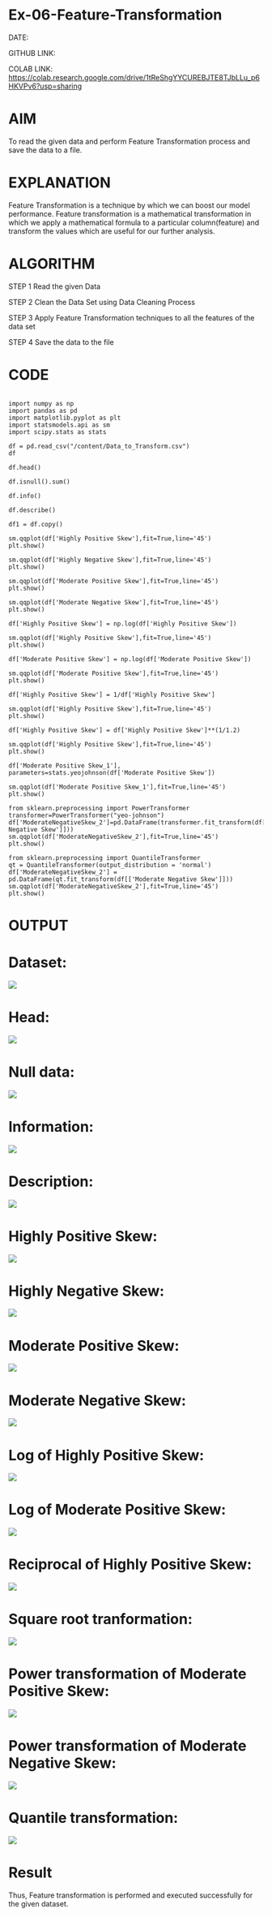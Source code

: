# Ex-06-Feature-Transformation

DATE:

GITHUB LINK: 

COLAB LINK: https://colab.research.google.com/drive/1tReShgYYCUREBJTE8TJbLLu_p6HKVPv6?usp=sharing
# AIM
To read the given data and perform Feature Transformation process and save the data to a file.

# EXPLANATION
Feature Transformation is a technique by which we can boost our model performance. Feature transformation is a mathematical transformation in which we apply a mathematical formula to a particular column(feature) and transform the values which are useful for our further analysis.

# ALGORITHM
STEP 1
Read the given Data

STEP 2
Clean the Data Set using Data Cleaning Process

STEP 3
Apply Feature Transformation techniques to all the features of the data set

STEP 4
Save the data to the file

# CODE

```

import numpy as np
import pandas as pd
import matplotlib.pyplot as plt
import statsmodels.api as sm
import scipy.stats as stats

df = pd.read_csv("/content/Data_to_Transform.csv")
df

df.head()

df.isnull().sum()

df.info()

df.describe()

df1 = df.copy()

sm.qqplot(df['Highly Positive Skew'],fit=True,line='45')
plt.show()

sm.qqplot(df['Highly Negative Skew'],fit=True,line='45')
plt.show()

sm.qqplot(df['Moderate Positive Skew'],fit=True,line='45')
plt.show()

sm.qqplot(df['Moderate Negative Skew'],fit=True,line='45')
plt.show()

df['Highly Positive Skew'] = np.log(df['Highly Positive Skew'])

sm.qqplot(df['Highly Positive Skew'],fit=True,line='45')
plt.show()

df['Moderate Positive Skew'] = np.log(df['Moderate Positive Skew'])

sm.qqplot(df['Moderate Positive Skew'],fit=True,line='45')
plt.show()

df['Highly Positive Skew'] = 1/df['Highly Positive Skew']

sm.qqplot(df['Highly Positive Skew'],fit=True,line='45')
plt.show()

df['Highly Positive Skew'] = df['Highly Positive Skew']**(1/1.2)

sm.qqplot(df['Highly Positive Skew'],fit=True,line='45')
plt.show()

df['Moderate Positive Skew_1'], parameters=stats.yeojohnson(df['Moderate Positive Skew'])

sm.qqplot(df['Moderate Positive Skew_1'],fit=True,line='45')
plt.show()

from sklearn.preprocessing import PowerTransformer
transformer=PowerTransformer("yeo-johnson")
df['ModerateNegativeSkew_2']=pd.DataFrame(transformer.fit_transform(df[['Moderate Negative Skew']]))
sm.qqplot(df['ModerateNegativeSkew_2'],fit=True,line='45')
plt.show()

from sklearn.preprocessing import QuantileTransformer
qt = QuantileTransformer(output_distribution = 'normal')
df['ModerateNegativeSkew_2'] = pd.DataFrame(qt.fit_transform(df[['Moderate Negative Skew']]))
sm.qqplot(df['ModerateNegativeSkew_2'],fit=True,line='45')
plt.show()

```

# OUTPUT

# Dataset:

![](https://github.com/saran7d/Ex-06-Feature-Transformation/blob/main/A.png)

# Head:

![](https://github.com/saran7d/Ex-06-Feature-Transformation/blob/main/B.png)

# Null data:

![](https://github.com/saran7d/Ex-06-Feature-Transformation/blob/main/C.png)

# Information:

![](https://github.com/saran7d/Ex-06-Feature-Transformation/blob/main/D.png)

# Description:

![](https://github.com/saran7d/Ex-06-Feature-Transformation/blob/main/E.png)

# Highly Positive Skew:

![](https://github.com/saran7d/Ex-06-Feature-Transformation/blob/main/F.png)

# Highly Negative Skew:

![](https://github.com/saran7d/Ex-06-Feature-Transformation/blob/main/G.png)

# Moderate Positive Skew:

![](https://github.com/saran7d/Ex-06-Feature-Transformation/blob/main/H.png)

# Moderate Negative Skew:

![](https://github.com/saran7d/Ex-06-Feature-Transformation/blob/main/I.png)

# Log of Highly Positive Skew:

![](https://github.com/saran7d/Ex-06-Feature-Transformation/blob/main/J.png)

# Log of Moderate Positive Skew:

![](https://github.com/saran7d/Ex-06-Feature-Transformation/blob/main/K.png)

# Reciprocal of Highly Positive Skew:

![](https://github.com/saran7d/Ex-06-Feature-Transformation/blob/main/L.png)

# Square root tranformation:

![](https://github.com/saran7d/Ex-06-Feature-Transformation/blob/main/M.png)

# Power transformation of Moderate Positive Skew:

![](https://github.com/saran7d/Ex-06-Feature-Transformation/blob/main/N.png)

# Power transformation of Moderate Negative Skew:

![](https://github.com/saran7d/Ex-06-Feature-Transformation/blob/main/O.png)

# Quantile transformation:

![](https://github.com/saran7d/Ex-06-Feature-Transformation/blob/main/P.png)

# Result

Thus, Feature transformation is performed and executed successfully for the given dataset.
